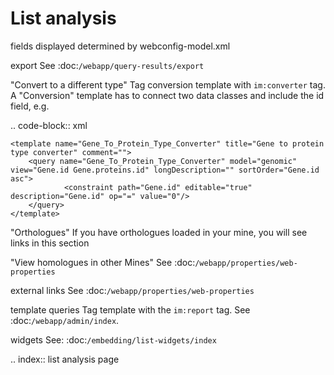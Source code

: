 List analysis
===============

fields displayed
	determined by webconfig-model.xml

export
	See :doc:`/webapp/query-results/export`

"Convert to a different type"
	Tag conversion template with `im:converter` tag.  A "Conversion" template has to connect two data classes and include the id field, e.g. 

.. code-block:: xml

	<template name="Gene_To_Protein_Type_Converter" title="Gene to protein type converter" comment="">
  		<query name="Gene_To_Protein_Type_Converter" model="genomic" view="Gene.id Gene.proteins.id" longDescription="" sortOrder="Gene.id asc">
    			<constraint path="Gene.id" editable="true" description="Gene.id" op="=" value="0"/>
  		</query>
	</template>

"Orthologues"
	If you have orthologues loaded in your mine, you will see links in this section

"View homologues in other Mines"
	See :doc:`/webapp/properties/web-properties`

external links
	See :doc:`/webapp/properties/web-properties`

template queries
	Tag template with the ``im:report`` tag. See :doc:`/webapp/admin/index`.

widgets
	See: :doc:`/embedding/list-widgets/index`

.. index:: list analysis page
